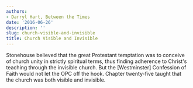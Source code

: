 ```yaml
---
authors:
- Darryl Hart, Between the Times
date: '2016-06-26'
description: ''
slug: church-visible-and-invisible
title: Church Visible and Invisible
---
```

Stonehouse believed that the great Protestant temptation was to conceive of church unity in strictly spiritual terms, thus finding adherence to Christ's teaching through the invisible church. But the [Westminster] Confession of Faith would not let the OPC off the hook. Chapter twenty-five taught that the church was both visible and invisible.



